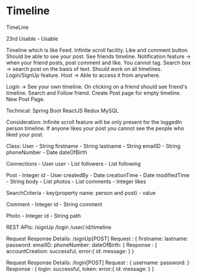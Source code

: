 # Timeline


TimeLine

23rd Usable - Usable

Timeline which is like Feed.
Infinite scroll facility.
Like and comment button
Should be able to see your post.
See friends timeline.
Notification feature -> when your friend posts, post comment and like.
You cannot tag.
Search box -> search post on the basis of text. Should work on all timelines.
Login/SignUp feature.
Host -> Able to access it from anywhere.

Login -> See your own timeline.
On clicking on a friend should see friend's timeline.
Search and Follow friend.
Create Post page for empty timeline.
New Post Page.


Technical:
Spring Boot
ReactJS
Redux
MySQL 

Consideration:
Infinite scroll feature will be only present for the loggedIn person timeline.
If anyone likes your post you cannot see the people who liked your post.



Class:
User
    - String firstname
    - String lastname
    - String emailID
    - String phoneNumber
    - Date dateOfBirth

Connections
    - User user
    - List<User> followers
    - List<User> following

Post
    - Integer id
    - User createdBy
    - Date creationTime
    - Date modifiedTime
    - String body
    - List<Photo> photos
    - List<Comment> comments
    - Integer likes

SearchCriteria 
    - key(property name: person and post)
    - value

Comment
    - Integer id
    - String comment

Photo
    - Integer id
    - String path

REST APIs:
/signUp
/login
/user/:id/timeline




Request Response Details:
/signUp[POST]
Request : 
{
    firstname:
    lastname:
    password:
    emailID:
    phoneNumber:
    dateOfBirth:
}
Response :
{
    accountCreation: successful,
    error:{
        id: 
        message: 
    }
}

Request Response Details:
/login[POST]
Request : 
{
    username:
    password:
}
Response :
{
    login: successful,
    token: 
    error:{
        id: 
        message: 
    }
}
    









